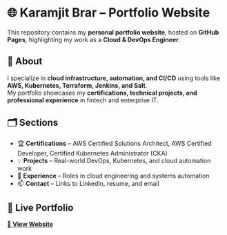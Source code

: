# 🌐 Karamjit Brar – Portfolio Website

This repository contains my **personal portfolio website**, hosted on **GitHub Pages**, highlighting my work as a **Cloud & DevOps Engineer**.

## 📖 About
I specialize in **cloud infrastructure, automation, and CI/CD** using tools like **AWS, Kubernetes, Terraform, Jenkins, and Salt**.  
My portfolio showcases my **certifications, technical projects, and professional experience** in fintech and enterprise IT.

## 🗂 Sections
- 🏆 **Certifications** – AWS Certified Solutions Architect, AWS Certified Developer, Certified Kubernetes Administrator (CKA)  
- 💡 **Projects** – Real-world DevOps, Kubernetes, and cloud automation work  
- 💼 **Experience** – Roles in cloud engineering and systems automation  
- 📫 **Contact** – Links to LinkedIn, resume, and email  

## 🚀 Live Portfolio
[**🔗 View Website**](https://brar-karamjit.github.io/portfolio/)
